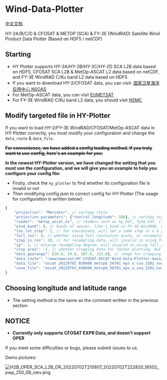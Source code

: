 # Wind-Data-Plotter
[中文文档](/README_CN.md) 
  
HY-2A/B/C/D & CFOSAT & METOP (SCA) & FY-3E (WindRAD) Satellite Wind Product Data Plotter (Based on HDF5 / netCDF)

## Starting

 * HY Plotter supports HY-2A/HY-2B/HY-2C/HY-2D SCA L2B data based on HDF5, CFOSAT SCA L2B & MetOp-ASCAT L2 data based on netCDF, and FY-3E WindRAD C/Ku band L2 data based on HDF5.
 * If you want to download HY-2/CFOSAT data, you can visit: [国家卫星海洋应用中心 NSOAS](https://osdds.nsoas.org.cn)
 * For MetOp-ASCAT data, you can visit [EUMETSAT](https://www.eumetsat.int/)
 * For FY-3E WindRAD C/Ku band L2 data, you should visit [NSMC](http://satellite.nsmc.org.cn/PortalSite/Data/Satellite.aspx)

## Modify targeted file in HY-Plotter

If you want to load HY-2/FY-3E WindRAD/CFOSAT/MetOp-ASCAT data in HY-Plotter correctly, you must modify your configuration and change the ```data_route``` & ```data_file```.

****~~For convenience, we have added a config loading method. If you truly want to use config, here's an example for you:~~****

****In the newest HY-Plotter version, we have changed the setting that you must use the configuration, and we will give you an example to help you configure your config file:****
 * Firstly, check the ```hy_plotter``` to find whether its configuration file is invalid or not
 * Then modifying config.json to correct config for HY-Plotter (The usage for configuration is written below):
```javascript
{
    "projection": "Mercator", // cartopy style
    "projection_parameters": {"central_longitude": 180}, // cartopy style
    "reader": "metop_ascat_nc", // readers such as hy_hdf, fy3e_hdf, cfosat_nc, and metop_ascat_nc
    "wind_band": 0, // bands of sensor, like C_band in FY-3E WindRAD, default is 0 (or None)
    "lon_lat_step": 2, // for coordinate, will set a same step in x & y (or longitude & latitude)
    "full_res": 0, // whether using full resolution scale, or resampling data
    "step_in_res": 20, // for resampling data, will invalid in using full_res
    "ip": 1, // enlarge resampling degree, will invalid in using full_res
    "crop_area": -1, // whether cropping data for faster plotting, but NOTICE that the returned data is 1-D array type
    "data_georange": [16.6, 24.6, 107.6, 115.6], // range for cropping data, will invalid in no using crop_area
    "data_route": "/www/wwwroot/HY-CFOSAT-ASCAT-Wind-Data-Plotter-main/", // file route, need adding "/" at the end
    "data_file": "ascat_20220702_010600_metopb_50781_eps_o_coa_3202_ovw.l2.nc", // file name
    "save_file": "ascat_20220702_010600_metopb_50781_eps_o_coa_3202_ovw_l2" // file name in saving figure
}
```

## Choosing longitude and latitude range

 * The setting method is the same as the comment written in the previous section

## NOTICE

 * ****Currently only supports CFOSAT EXPR Data, and doesn't support OPER**** 

If you meet some difficulties or bugs, please submit issues to us.

Demo pictures:

![H2B_OPER_SCA_L2B_OR_20220702T210807_20220702T222820_18502_pwp_250_08_owv.png](https://user-images.githubusercontent.com/79071461/177023454-2a3c70ad-6415-4dff-a448-3ac51e667b5d.png)
